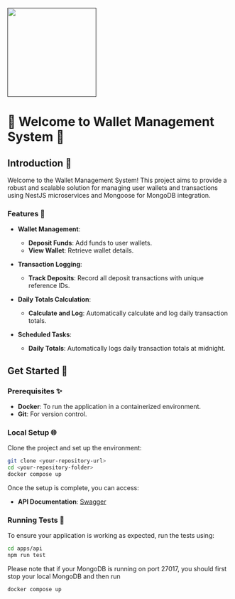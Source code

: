   <p>
    <a href="">
        <img width="200" src="" alt="" />
    </a>
  </p>
  <h1>🚀 Welcome to Wallet Management System 🌟</h1>
</div>

## Introduction 👋

Welcome to the Wallet Management System! This project aims to provide a robust and scalable solution for managing user wallets and transactions using NestJS microservices and Mongoose for MongoDB integration.

### Features 🎯

- **Wallet Management**:
  - **Deposit Funds**: Add funds to user wallets.
  - **View Wallet**: Retrieve wallet details.
  
- **Transaction Logging**:
  - **Track Deposits**: Record all deposit transactions with unique reference IDs.
  
- **Daily Totals Calculation**:
  - **Calculate and Log**: Automatically calculate and log daily transaction totals.

- **Scheduled Tasks**:
  - **Daily Totals**: Automatically logs daily transaction totals at midnight.

## Get Started 🚀

### Prerequisites ✨

- **Docker**: To run the application in a containerized environment.
- **Git**: For version control.

### Local Setup 🌐

Clone the project and set up the environment:

```bash
git clone <your-repository-url>
cd <your-repository-folder>
docker compose up
```

Once the setup is complete, you can access:
- **API Documentation**: [Swagger](http://127.0.0.1:4000)

### Running Tests 🧪

To ensure your application is working as expected, run the tests using:

```bash
cd apps/api
npm run test
```

Please note that if your MongoDB is running on port 27017, you should first stop your local MongoDB and then run 
```
docker compose up
```